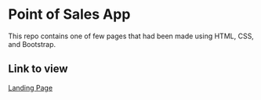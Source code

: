 # Point of Sales App

This repo contains one of few pages that had been made using HTML, CSS, and Bootstrap.  

## Link to view

[Landing Page](https://eager-villani-5ed386.netlify.app/)
